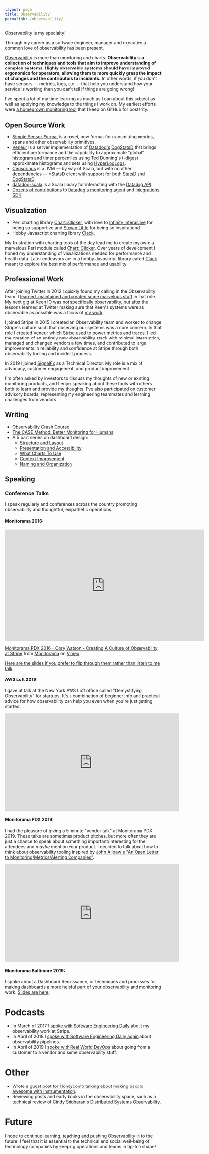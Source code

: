 ```yaml
---
layout: page
title: Observability
permalink: /observability/
---
```


Observability is my specialty!

Through my career as a software engineer, manager and executive a common love of observability has been present.

[Observability](https://en.wikipedia.org/wiki/Observability) is more than monitoring and charts. **Observability is a collection of techniques and tools that aim to improve understanding of complex systems. Highly observable systems should have improved ergonomics for operators, allowing them to more quickly grasp the impact of changes and the contributors to incidents.** In other words, if you don't have sensors — metrics, logs, etc — that help you understand how your service is working then you can't tell if things are going wrong!

I've spent a lot of my time learning as much as I can about this subject as well as applying my knowledge to the things I work on. My earliest efforts were [a homegrown monitoring tool](http://onemogin.com/observability/tech/let-the-rithm-move-you.html) that I keep on GitHub for posterity.

## Open Source Work

* [Simple Sensor Format](https://github.com/stripe/veneur/tree/master/ssf) is a novel, new format for transmitting metrics, spans and other observability primitives.
* [Veneur](https://github.com/stripe/veneur) is a server implementation of [Datadog's](https://datadoghq.com) [DogStatsD](http://docs.datadoghq.com/guides/dogstatsd/) that brings efficient performance and the capability to approximate "global" histogram and timer percentiles using [Ted Dunning's t-digest](https://github.com/tdunning/t-digest) approximate histograms and sets using [HyperLogLogs](https://en.wikipedia.org/wiki/HyperLogLog).
* [Censorinus](https://github.com/gphat/censorinus) is a JVM — by way of Scala, but with no other dependencies — \*StatsD client with support for both [StatsD](https://github.com/etsy/statsd) and [DogStatsD](http://docs.datadoghq.com/guides/dogstatsd/).
* [datadog-scala](https://github.com/gphat/datadog-scala) is a Scala library for interacting with the [Datadog API](http://docs.datadoghq.com/api/).
* [Dozens of contributions](https://github.com/datadog/dd-agent/pulls?utf8=✓&q=is%3Apr%20author%3Agphat) to [Datadog's monitoring agent](https://github.com/datadog/dd-agent) and [Integrations SDK](https://github.com/DataDog/integrations-core).

## Visualization

* Perl charting library [Chart::Clicker](http://onemogin.com/chart-clicker/), with love to [Infinity Interactive](http://iinteractive.com) for being so supportive and [Stevan Little](https://twitter.com/stevanlittle) for being so inspirational.
* Hobby Javascript charting library [Clack](http://onemogin.com/clack/).

My frustration with charting tools of the day lead me to create my own: a marvelous Perl module called [Chart::Clicker](http://onemogin.com/chart-clicker/). Over years of development I honed my understanding of visualizations needed for performance and health data. Later endeavors are in a hobby Javascript library called [Clack](http://onemogin.com/clack/) meant to explore the best mix of performance and usability.

## Professional Work

After joining Twitter in 2012 I quickly found my calling in the Observability team. I [learned, maintained and created some marvelous stuff](https://blog.twitter.com/2013/observability-at-twitter) in that role. My next gig at [Keen IO](https://keen.io) was not specifically observability, but after the lessons learned at Twitter making sure that Keen's systems were as observable as possible was a focus of [my work](https://blog.keen.io/post-mortem-the-one-where-we-accidentally-ddosed-ourselves-d26fe43f5be5).

I joined Stripe in 2015 I created an Observability team and worked to change Stripe's culture such that observing our systems was a core concern. In that role I created [Veneur](https://github.com/stripe/veneur) which [Stripe used](https://stripe.com/blog/introducing-veneur-high-performance-and-global-aggregation-for-datadog) to power metrics and traces. I led the creation of an entirely new observability stack with minimal interruption, managed and changed vendors a few times, and contributed to large improvements in reliability and confidence at Stripe through both observability tooling and incident process.

In 2019 I joined [SignalFx](https://www.signalfx.com) as a Technical Director. My role is a mix of advocacy, customer engagement, and product improvement.

I'm often asked by investors to discuss my thoughts of new or existing monitoring products, and I enjoy speaking about these tools with others both to learn and provide my thoughts. I've also participated on customer advisory boards, representing my engineering teammates and learning challenges from vendors.

## Writing

* [Observability Crash Course](http://onemogin.com/observability/dashboards/observability-crash-course.html)
* [The CASE Method: Better Monitoring for Humans](http://onemogin.com/monitoring/case-method-better-monitoring-for-humans.html)
* A 5 part series on dashboard design:
  * [Structure and Layout](http://onemogin.com/observability/dashboards/practitioners-guide-to-system-dashboard-design.html)
  * [Presentation and Accessibility](http://onemogin.com/observability/dashboards/practitioners-guide-to-system-dashboard-design-p2.html)
  * [What Charts To Use](http://onemogin.com/observability/dashboards/practitioners-guide-to-system-dashboard-design-p3.html)
  * [Context Improvement](http://onemogin.com/observability/dashboards/practitioners-guide-to-system-dashboard-design-p4.html)
  * [Naming and Organization](http://onemogin.com/observability/dashboards/dashboard-naming-and-organization.html)

## Speaking

### Conference Talks

I speak regularly and conferences across the country promoting observability and thoughtful, empathetic operations.

#### Monitorama 2016:

<iframe src="https://player.vimeo.com/video/173610034?portrait=0" width="640" height="360" frameborder="0" webkitallowfullscreen mozallowfullscreen allowfullscreen></iframe>
<p><a href="https://vimeo.com/173610034">Monitorama PDX 2016 - Cory Watson - Creating A Culture of Observability at Stripe</a> from <a href="https://vimeo.com/monitorama">Monitorama</a> on <a href="https://vimeo.com">Vimeo</a>.</p>

[Here are the slides if you prefer to flip through them rather than listen to me talk](http://www.slideshare.net/CoryWatson8/building-a-culture-of-observability-at-stripe).

#### AWS Loft 2019:

I gave at talk at the New York AWS Loft office called "Demystifying Observability" for startups. It's a combination of beginner info and practical advice for how observability can help you even when you're just getting started.

<iframe width="560" height="315" src="https://www.youtube.com/embed/n6v-P4p0QIA" frameborder="0" allow="accelerometer; autoplay; encrypted-media; gyroscope; picture-in-picture" allowfullscreen></iframe>

#### Monitorama PDX 2019:

I had the pleasure of giving a 5 minute "vendor talk" at Monitorama PDX 2019. These talks are sometimes product pitches, but more often they are just a chance to speak about something important/interesting for the attendees and *maybe* mention your product. I decided to talk about how to think about observability tooling inspired by [John Allpaw's "An Open Letter to Monitoring/Metrics/Alerting Companies"](https://www.kitchensoap.com/2015/05/01/openlettertomonitoringproducts/).

<iframe width="560" height="315" src="https://www.youtube.com/embed/TvS5conOsf4" frameborder="0" allow="accelerometer; autoplay; encrypted-media; gyroscope; picture-in-picture" allowfullscreen></iframe>

#### Monitorama Baltimore 2019:

I spoke about a Dashboard Renaissance, or techniques and processes for making dashboards a more helpful part of your observability and monitoring work. [Slides are here](http://onemogin.com/assets/talks/Dashboard-Renaissance.pdf).

# Podcasts

* In March of 2017 I [spoke with Software Engineering Daily](https://softwareengineeringdaily.com/2017/03/15/stripe-observability-with-cory-watson/) about my observability work at Stripe.
* In April of 2018 I [spoke with Software Engineering Daily again](https://softwareengineeringdaily.com/2018/04/23/stripe-observability-pipeline-with-cory-watson/) about observability pipelines.
* In April of 2019 I [spoke with Real World DevOps](https://www.realworlddevops.com/episodes/the-vendor-is-not-the-enemy-with-cory-watson) about going from a customer to a vendor and some observability stuff.

# Other

* Wrote [a guest post for Honeycomb talking about making people awesome with instrumentation](https://honeycomb.io/blog/2017/01/instrumentation-is-about-making-people-awesome/).
* Reviewing posts and early books in the observability space, such as a technical review of [Cindy Sridharan](https://medium.com/@copyconstruct)'s [Distributed Systems Observability](http://distributed-systems-observability-ebook.humio.com).

# Future

I hope to continue learning, teaching and pushing Observability in to the future. I feel that it is essential to the technical and social well-being of technology companies by keeping operations and teams in tip-top shape!
